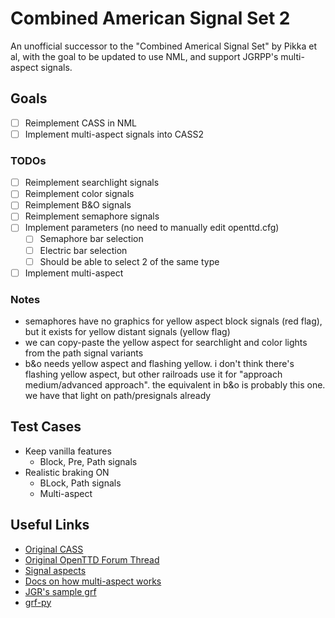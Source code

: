 # Combined American Signal Set 2

An unofficial successor to the "Combined Americal Signal Set" by Pikka et al, with the goal to be updated to use NML, and support JGRPP's multi-aspect signals.

## Goals

- [ ] Reimplement CASS in NML
- [ ] Implement multi-aspect signals into CASS2

### TODOs

- [ ] Reimplement searchlight signals
- [ ] Reimplement color signals
- [ ] Reimplement B&O signals
- [ ] Reimplement semaphore signals
- [ ] Implement parameters (no need to manually edit openttd.cfg)
  - [ ] Semaphore bar selection
  - [ ] Electric bar selection
  - [ ] Should be able to select 2 of the same type
- [ ] Implement multi-aspect

### Notes

- semaphores have no graphics for yellow aspect block signals (red flag), but it exists for yellow distant signals (yellow flag)
- we can copy-paste the yellow aspect for searchlight and color lights from the path signal variants
- b&o needs yellow aspect and flashing yellow. i don't think there's flashing yellow aspect, but other railroads use it for "approach medium/advanced approach". the equivalent in b&o is probably this one. we have that light on path/presignals already

## Test Cases

- Keep vanilla features
  - Block, Pre, Path signals
- Realistic braking ON
  - BLock, Path signals
  - Multi-aspect

## Useful Links

- [Original CASS](https://bananas.openttd.org/package/newgrf/44440502)
- [Original OpenTTD Forum Thread](https://www.tt-forums.net/viewtopic.php?t=24420)
- [Signal aspects](https://signals.jovet.net/rules/)
- [Docs on how multi-aspect works](https://jgrennison.github.io/OpenTTD-patches/newgrf-additions-nml.html#signal-graphics:~:text=set%20to%20zero.-,extra_aspects,-0%20-%206)
- [JGR's sample grf](https://github.com/JGRennison/multi-aspect-signals-grf)
- [grf-py](https://github.com/citymania-org/grf-py)